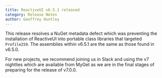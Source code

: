 ```yaml
---
title: ReactiveUI v6.5.1 released
category: Release Notes
author: Geoffrey Huntley
---
```


<!--excerpt-->

This release resolves a NuGet metadata defect which was preventing the installation of ReactiveUI into portable class libraries that targeted `Profile259`. The assemblies within v6.5.1 are the same as those found in v6.5.0.

For new projects, we recommend joining us in Slack and using the v7 nightlies which are available from MyGet as we are in the final stages of preparing for the release of v7.0.0. 
